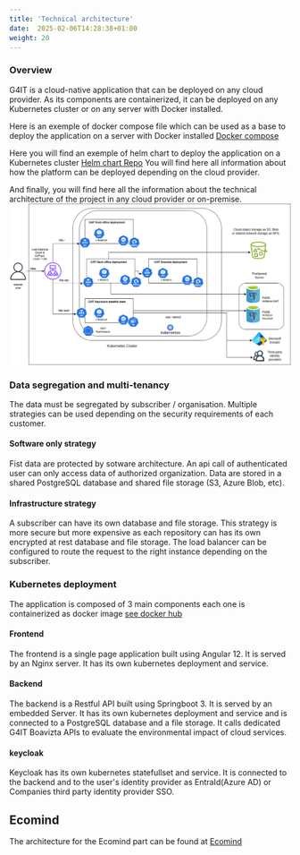 ```yaml
---
title: 'Technical architecture'
date:  2025-02-06T14:28:38+01:00
weight: 20
---
```

### Overview

G4IT is a cloud-native application that can be deployed on any cloud provider.
As its components are containerized, it can be deployed on any Kubernetes cluster or on any server with Docker installed.

Here is an exemple of docker compose file which can be used as a base to deploy the application on a server with Docker installed [Docker compose](https://github.com/G4ITTeam/g4it/blob/main/workspace/docker/docker-compose-all.yml)

Here you will find an exemple of helm chart to deploy the application on a Kubernetes cluster [Helm chart Repo]()
You will find here all information about how the platform can be deployed depending on the cloud provider.

And finally, you will find here all the information about the technical architecture of the project in any cloud provider or on-premise.
![technical architecture](./images/g4it_technical_architecture.png)

### Data segregation and multi-tenancy
The data must be segregated by subscriber / organisation. Multiple strategies can be used depending on the security requirements of each customer.

#### Software only strategy
Fist data are protected by sotware architecture. An api call of authenticated user can only access data of authorized organization.
Data are stored in a shared PostgreSQL database and shared file storage (S3, Azure Blob, etc).


#### Infrastructure strategy

A subscriber can have its own database and file storage. This strategy is more secure but more expensive as each repository can has its own encrypted at rest database and file storage.
The load balancer can be configured to route the request to the right instance depending on the subscriber.

### Kubernetes deployment

The application is composed of 3 main components each one is containerized as docker image [see docker hub](https://hub.docker.com/u/g4it)

#### Frontend
The frontend is a single page application built using Angular 12. It is served by an Nginx server.
It has its own kubernetes deployment and service.

#### Backend
The backend is a Restful API built using Springboot 3. It is served by an embedded Server.
It has its own kubernetes deployment and service and is connected to a PostgreSQL database and a file storage.
It calls dedicated G4IT Boavizta APIs to evaluate the environmental impact of cloud services.

#### keycloak
Keycloak has its own kubernetes statefullset and service. It is connected to the backend and to the user's identity provider as EntraId(Azure AD) or Companies third party identity provider SSO.

## Ecomind
The architecture for the Ecomind part can be found at [Ecomind](ecomind/_index.md)
